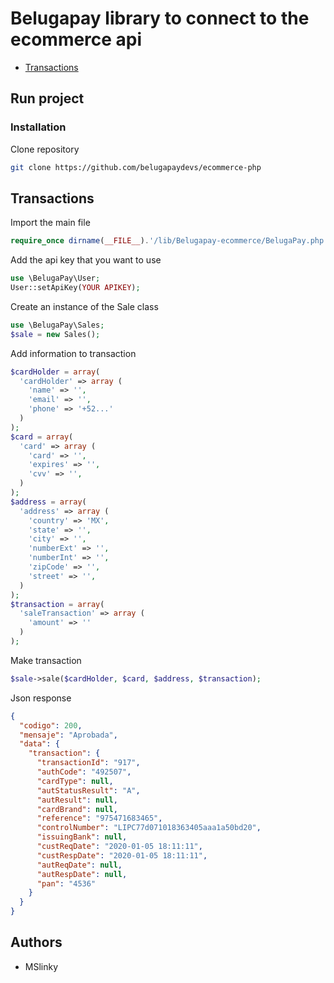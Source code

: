 # Belugapay library to connect to the ecommerce api

* [Transactions](#https://github.com/belugapaydevs/ecommerce-php/wiki/Transacciones)

## Run project

### Installation

Clone repository

``` sh
git clone https://github.com/belugapaydevs/ecommerce-php
```

## Transactions

Import the main file

``` php
require_once dirname(__FILE__).'/lib/Belugapay-ecommerce/BelugaPay.php';
```

Add the api key that you want to use

``` php
use \BelugaPay\User;
User::setApiKey(YOUR APIKEY);
```

Create an instance of the Sale class

``` php
use \BelugaPay\Sales;
$sale = new Sales();
```

Add information to transaction

``` php
$cardHolder = array(
  'cardHolder' => array (
    'name' => '',
    'email' => '',
    'phone' => '+52...'
  )
);
$card = array(
  'card' => array (
    'card' => '',
    'expires' => '',
    'cvv' => '',
  )
);
$address = array(
  'address' => array (
    'country' => 'MX',
    'state' => '',
    'city' => '',
    'numberExt' => '',
    'numberInt' => '',
    'zipCode' => '',
    'street' => '',
  )
);
$transaction = array(
  'saleTransaction' => array (
    'amount' => ''
  )
);
```

Make transaction

``` php
$sale->sale($cardHolder, $card, $address, $transaction);
```

Json response

``` json
{
  "codigo": 200,
  "mensaje": "Aprobada",
  "data": {
    "transaction": {
      "transactionId": "917",
      "authCode": "492507",
      "cardType": null,
      "autStatusResult": "A",
      "autResult": null,
      "cardBrand": null,
      "reference": "975471683465",
      "controlNumber": "LIPC77d071018363405aaa1a50bd20",
      "issuingBank": null,
      "custReqDate": "2020-01-05 18:11:11",
      "custRespDate": "2020-01-05 18:11:11",
      "autReqDate": null,
      "autRespDate": null,
      "pan": "4536"
    }
  }
}
```

## Authors

* MSlinky
